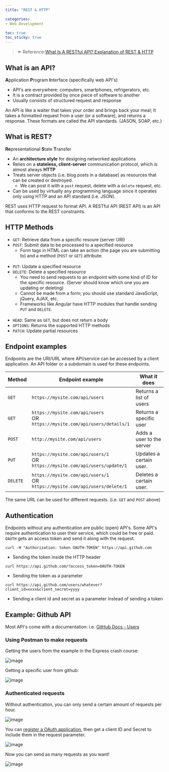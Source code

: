 ```yaml
---
title: "REST & HTTP"

categories: 
- Web Development

toc: true
toc_sticky: true
---
```


> ✒ Reference:[What Is A RESTful API? Explanation of REST & HTTP](https://youtu.be/Q-BpqyOT3a8)

## What is an API?

**A**pplication **P**rogram **I**nterface (specifically web API's)

- API's are everywhere: computers, smartphones, refrigerators, etc.
- It is a contract provided by once piece of software to another
- Usually consists of structured request and response

An API is like a waiter that takes your order and brings back your meal; It takes a formatted request from a user (or a software), and returns a response. These formats are called the API standards. (JASON, SOAP, etc.)

## What is REST?

**Re**presentational **S**tate **T**ransfer

- An **architecture style** for designing networked applications
- Relies on a **stateless, client-server** communication protocol, which is almost always **HTTP**
- Treats server objects (i.e. blog posts in a database) as resources that can be created or destroyed.
  - We can post it with a `post` request, delete with a `delete` request, etc.
- Can be used by virtually any programming language since it operates only using HTTP and an API standard (i.e. JSON).

REST uses HTTP request to format API. A RESTful API (REST API) is an API that conforms to the REST constraints.

## HTTP Methods

- `GET`: Retrieve data from a specific resoure (server URI)
- `POST`: Submit data to be processed to a specified resource
  - Form tags in HTML can take an action (the page you are submitting to) and a method (`POST` or `GET`) attribute.
<br><br>
- `PUT`: Update a specified resource
- `DELETE`: Delete a specified resource
  - You need to send requests to an endpoint with some kind of ID for the specific resource. (Server should know which one you are updating or deleting)
  - Cannot be made from a form; you should use standard JavaScript, jQuery, AJAX, etc.
  - Frameworks like Angular have HTTP modules that handle sending `PUT` and `DELETE`.
<br><br>
- `HEAD`: Same as `GET`, but does not return a body
- `OPTIONS`: Returns the supported HTTP methods
- `PATCH`: Update partial resources

## Endpoint examples

Endpoints are the URI/URL where API/service can be accessed by a client application. An API folder or a subdomain is used for these endpoints.

| Method | Endpoint example                                                                 | What it does              |
| ------ | -------------------------------------------------------------------------------- | ------------------------- |
| `GET`    | `https://mysite.com/api/users`                                                   | Returns a list of users   |
| `GET`    | `https://mysite.com/api/users` <br> OR `https://mysite.com/api/users/details/1`  | Returns a specific user   |
| `POST`   | `http://mysite.com/api/users`                                                    | Adds a user to the server |
| `PUT`    | `https://mysite.com/api/users/1` <br> OR `https://mysite.com/api/users/update/1` | Updates a certain user.   |
| `DELETE` | `https://mysite.com/api/users/1` <br> OR `https://mysite.com/api/users/delete/1` | Deletes a certain user.   |

The same URL can be used for different requests. (i.e. `GET` and `POST` above)

## Authentication

Endpoints without any authentication are public (open) API's. Some API's require authentication to user their service, which could be free or paid. `OAUTH` gets an access token and send it along with the request.

`curl -H "Authorization: token OAUTH-TOKEN" https://api.github.com`

- Sending the token inside the HTTP header

`curl https://api.github.com/?access_token=OAUTH-TOKEN`

- Sending the token as a parameter

`curl https://api.github.com/users/whatever?client_id=xxxx&client_secret=yyyy`

- Sending a client id and secret as a parameter instead of sending a token

## Example: Github API

Most API's come with a documentation: i.e. [GitHub Docs - Users](https://docs.github.com/en/rest/reference/users)

### Using Postman to make requests

Getting the users from the example in the Express crash course:

![image](https://user-images.githubusercontent.com/54295374/146033481-51ee7768-71ce-4ad3-9f54-270d0608a1bf.png)

Getting a specific user from github:

![image](https://user-images.githubusercontent.com/54295374/146032863-f0604828-9755-493c-8371-9df5fb4b2123.png)

### Authenticated requests

Without authentication, you can only send a certain amount of requests per hour.

![image](https://user-images.githubusercontent.com/54295374/146034005-582c648c-0996-462f-9fa9-bb307271044d.png)

You can [register a OAuth application](https://github.com/settings/applications/new), then get a client ID and Secret to include them in the request parameter.

![image](https://user-images.githubusercontent.com/54295374/146034790-d8c017c4-789b-48f7-ab7c-cad0a6a08fa9.png)

Now you can send as many requests as you want!

![image](https://user-images.githubusercontent.com/54295374/146035193-4cff1ec5-096a-450c-aea6-c2d10b198d56.png)
